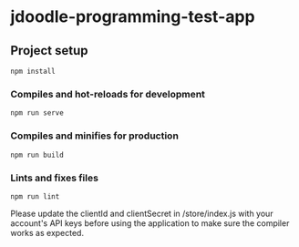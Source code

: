 # jdoodle-programming-test-app

## Project setup
```
npm install
```

### Compiles and hot-reloads for development
```
npm run serve
```

### Compiles and minifies for production
```
npm run build
```

### Lints and fixes files
```
npm run lint
```

Please update the clientId and clientSecret in /store/index.js with your account's API keys before using the application to make sure the compiler works as expected.
